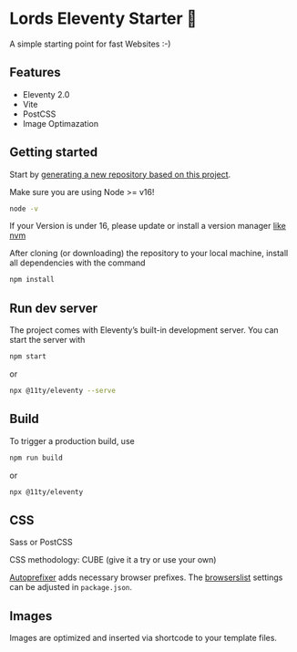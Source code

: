 # Lords Eleventy Starter 🚀

A simple starting point for fast Websites :-)

## Features

* Eleventy 2.0
* Vite
* PostCSS
* Image Optimazation

## Getting started

Start by [generating a new repository based on this project](https://github.com/iLord-DEV/lords-eleventy-vite-starter/generate).

Make sure you are using Node >= v16!

```sh
node -v
```

If your Version is under 16, please update or install a version manager [like nvm](https://github.com/nvm-sh/nvm)

After cloning (or downloading) the repository to your local machine, install all dependencies with the command

```sh
npm install
```

## Run dev server

The project comes with Eleventy’s built-in development server. You can start the server with

```sh
npm start
````

or

```sh
npx @11ty/eleventy --serve
````

## Build

To trigger a production build, use

```sh
npm run build
````

or

```sh
npx @11ty/eleventy
```

## CSS

Sass or PostCSS 

CSS methodology: CUBE (give it a try or use your own)

[Autoprefixer](https://github.com/postcss/autoprefixer) adds necessary browser prefixes. The [browserslist](https://github.com/browserslist/browserslist) settings can be adjusted in `package.json`.

## Images

Images are optimized and inserted via shortcode to your template files.

##

